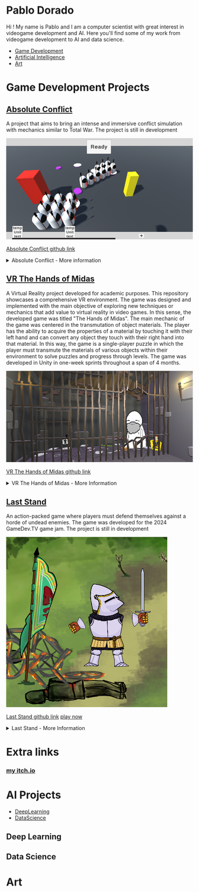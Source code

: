 # Pablo Dorado

Hi ! My name is Pablo and I am a computer scientist with great interest in videogame development and AI. Here you'll find some of my work from videogame development to AI and data science. 

- [Game Development](#game-development-projects)
- [Artificial Intelligence](#ai-projects)
- [Art](#art)

# Game Development Projects

## [Absolute Conflict](https://github.com/MagifulKoala/Absoulte-conflict)
A project that aims to bring an intense and immersive conflict simulation with mechanics similar to Total War. The project is still in development

![](https://github.com/MagifulKoala/MagifulKoala.github.io/blob/main/images/thumbnail.png?raw=true)

[Absolute Conflict github link](https://github.com/MagifulKoala/Absoulte-conflict/)

</details>

<details>
  <summary> Absolute Conflict - More information </summary>

  <h4>Goals</h4>

  <ul>
    <li> <strong>UI</strong> </li>
    <p> Players must be able to assemble an army and effectly interact with the UI to control it and battle agaisnt an opponent. </p>
    <li> <strong>Accurate Unit Deployment</strong> </li>
    <p> Depending on unit size and spawn restrictions the unit must be able to spawn with no errors in the field of battle. On spawn, units take a rectangular formation with rows and columns of soldiers </p>
    <li> <strong> Unit Point Movement </strong></li>
    <p> Once deployed units must be able to move as a whole towards its destination point </p>
    <li> <strong>Unit Combat</strong> </li>
    <p> Rudimentary combat between units. Soldiers within each unit must be able to enter combar with opposing units. As soldiers die new soldiers must take their place until there are no soldiers left </p>
  </ul>
  
  <h4> <strong> Challenges </strong> </h4>
    <p>Even though Unity has options to directly manipulate the local transformation of an object, I decided to work with global transformation as a challenge. This decition put to test my linear algebra skills.
For example, in order to move the camera effectively through the combat zone I had to keep in mind where the local 'z' axis of the camera was so that I could apply the appropiate translation vector. In order
to do this I used a rotation matrix to determine the local forward vector. To define the rotation Matrix matrices corresponding to the x,y and z rotation were multiplied. Since matrix multiplication is non-commutative I was puzzled to which combination to use. I had to go into the Unity documentation and find out their definition for euler angles. Once I had that I was able to correctly create the rotation matrix. As I mentioned before,
the rotation matrix allowed me to define the forward facing vector of the camera. Once I had this vector not only was I able to move the camera effectly buy raycast from the camera in that direction could be cast in order to controll the different units in the game. </p>
  
</details>


## [VR The Hands of Midas](https://github.com/MagifulKoala/VRProyectoDeGrado)
A Virtual Reality project developed for academic purposes. This repository showcases a comprehensive VR environment. The game was designed and implemented with the main objective of exploring new techniques
or mechanics that add value to virtual reality in video games. In this sense, the developed game was titled "The Hands of Midas". The main mechanic of the game was centered in the transmutation of object materials. The player has the ability to acquire the properties of a material by
touching it with their left hand and can convert any object they touch with their
right hand into that material. In this way, the game is a single-player puzzle in
which the player must transmute the materials of various objects within their environment to solve puzzles and progress through levels. The game was developed
in Unity in one-week sprints throughout a span of 4 months.

![](https://github.com/MagifulKoala/MagifulKoala.github.io/blob/main/images/Thumbnail.png?raw=true)

[VR The Hands of Midas github link](https://github.com/MagifulKoala/VRProyectoDeGrado/)

<details>
  <summary>VR The Hands of Midas - More Information</summary>
  <h4>Goals</h4>

  <ul>
    <li> <strong>Some Goal</strong> </li>
    <p> some description </p>
    <li> <strong>Some Goal 2</strong> </li>
    <p> some description 2</p>
  </ul>
  
  <h4>Challenges</h4>
  
  <ul>
    <li> <strong>Some challenge</strong> </li>
    <p> some description </p>
    <li> <strong>Some challenge 2</strong> </li>
    <p> some description 2</p>
  </ul>
  
</details>

## [Last Stand](https://github.com/MagifulKoala/LastStand)
An action-packed game where players must defend themselves against a horde of undead enemies. The game was developed for the 2024 GameDev.TV game jam. The project is still in development

![](https://github.com/MagifulKoala/MagifulKoala.github.io/blob/main/images/newThumbnail.png?raw=true)

[Last Stand github link](https://github.com/MagifulKoala/LastStand/)
[play now](https://magifulkoala.itch.io/the-last-stand)

<details>
  <summary>Last Stand - More Information</summary>
  <h4>Goals</h4>

  <ul>
    <li> <strong>Some Goal</strong> </li>
    <p> some description </p>
    <li> <strong>Some Goal 2</strong> </li>
    <p> some description 2</p>
  </ul>
  
  <h4>Challenges</h4>
  
  <ul>
    <li> <strong>Some challenge</strong> </li>
    <p> some description </p>
    <li> <strong>Some challenge 2</strong> </li>
    <p> some description 2</p>
  </ul>
</details>

# Extra links
### [my itch.io](https://magifulkoala.itch.io/)

# AI Projects
-  [DeepLearning](#deep-Learning)
-  [DataScience](#Data-science)

## Deep Learning
## Data Science

# Art


